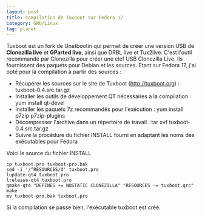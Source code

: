 ```yaml
---
layout: post
title: Compilation de Tuxboot sur Fedora 17
category: GNU/Linux
tag: planet
---
```


Tuxboot est un fork de Unetbootin qui permet de créer une version USB de
**Clonezilla live** et **GParted live**, <!-- more -->ainsi que DRBL live et Tux2live. C'est
l'outil recommandé par Clonezilla pour créer une clef USB Clonezilla Live. Ils
fournissent des paquets pour Debian et les sources. Etant sur Fedora 17, j'ai
opté pour la compilation à partir des sources :

*    Récupérer les sources sur le site de Tuxboot (http://tuxboot.org) :
tuxboot-0.4.src.tar.gz
*    Installer les outils de développement QT nécessaires à la compilation : yum
install qt-devel
*    Installer les paquets 7z recommandés pour l'exécution : yum install p7zip
p7zip-plugins
*    Décompresser l'archive dans un répertoire de travail : tar xvf
tuxboot-0.4.src.tar.gz
*    Suivre la procédure du fichier INSTALL fourni en adaptant les noms des
exécutables pour Fedora

Voici le source du fichier INSTALL

``` shell
cp tuxboot.pro tuxboot-pro.bak
sed -i '/^RESOURCES/d' tuxboot.pro
lupdate-qt4 tuxboot.pro
lrelease-qt4 tuxboot.pro
qmake-qt4 "DEFINES += NOSTATIC CLONEZILLA" "RESOURCES -= tuxboot.qrc"
make
mv tuxboot-pro.bak tuxboot.pro
```  

Si la compilation se passe bien, l'exécutable tuxboot est créé.
